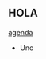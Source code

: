 ## HOLA

[agenda](https://docs.google.com/spreadsheets/d/1U9GRTMn_VNtqOCQdFznTeOTuUhrQor4EP4th3ipPsKM/edit#gid=0)

* Uno